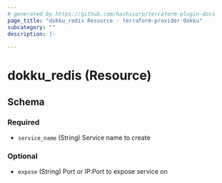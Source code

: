 ```yaml
---
# generated by https://github.com/hashicorp/terraform-plugin-docs
page_title: "dokku_redis Resource - terraform-provider-dokku"
subcategory: ""
description: |-
  
---
```


# dokku_redis (Resource)





<!-- schema generated by tfplugindocs -->
## Schema

### Required

- `service_name` (String) Service name to create

### Optional

- `expose` (String) Port or IP:Port to expose service on
